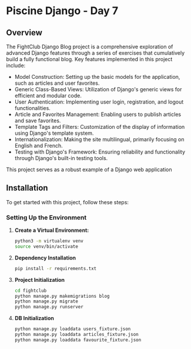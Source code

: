 # Piscine Django - Day 7

## Overview

The FightClub Django Blog project is a comprehensive exploration of advanced Django features through a series of exercises that cumulatively build a fully functional blog. Key features implemented in this project include:

- Model Construction: Setting up the basic models for the application, such as articles and user favorites.
- Generic Class-Based Views: Utilization of Django's generic views for efficient and modular code.
- User Authentication: Implementing user login, registration, and logout functionalities.
- Article and Favorites Management: Enabling users to publish articles and save favorites.
- Template Tags and Filters: Customization of the display of information using Django's template system.
- Internationalization: Making the site multilingual, primarily focusing on English and French.
- Testing with Django's Framework: Ensuring reliability and functionality through Django's built-in testing tools.

This project serves as a robust example of a Django web application

## Installation

To get started with this project, follow these steps:

### Setting Up the Environment

1. **Create a Virtual Environment:**
   ```bash
   python3 -m virtualenv venv
   source venv/bin/activate
   ```
2. **Dependency Installation**
   ```bash
   pip install -r requirements.txt
   ```
3. **Project Initialization**
   ```bash
   cd fightclub
   python manage.py makemigrations blog
   python manage.py migrate
   python manage.py runserver
   ```
4. **DB Initialization**
   ```bash
   python manage.py loaddata users_fixture.json
   python manage.py loaddata articles_fixture.json
   python manage.py loaddata favourite_fixture.json
   ```
